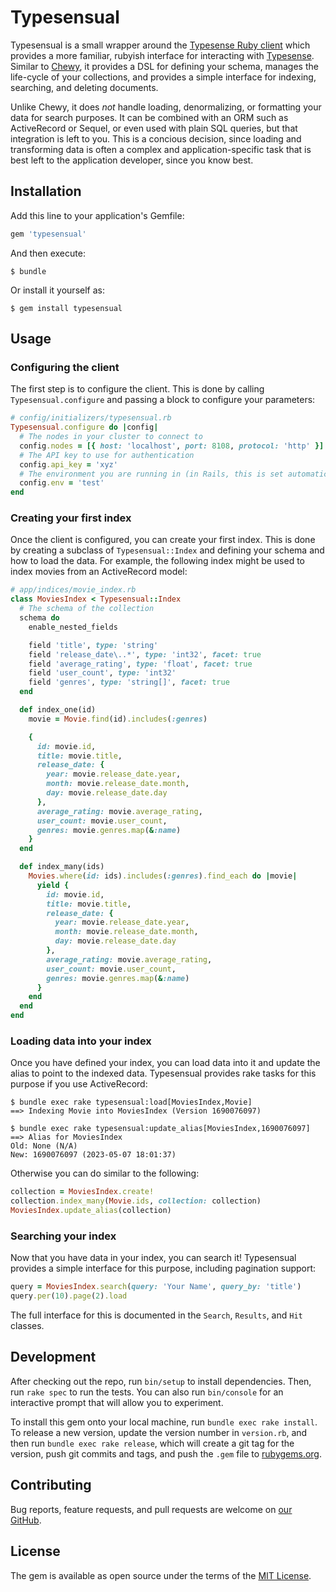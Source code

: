 # Typesensual

Typesensual is a small wrapper around the [Typesense Ruby client][typesense-gem] which provides a
more familiar, rubyish interface for interacting with [Typesense][typesense-website]. Similar to
[Chewy][chewy-gem], it provides a DSL for defining your schema, manages the life-cycle of your
collections, and provides a simple interface for indexing, searching, and deleting documents.

Unlike Chewy, it does *not* handle loading, denormalizing, or formatting your data for search
purposes. It can be combined with an ORM such as ActiveRecord or Sequel, or even used with plain SQL
queries, but that integration is left to you. This is a concious decision, since loading and
transforming data is often a complex and application-specific task that is best left to the
application developer, since you know best.

[typesense-gem]: https://github.com/typesense/typesense-ruby
[typesense-website]: https://typesense.org/
[chewy-gem]: https://github.com/toptal/chewy

## Installation

Add this line to your application's Gemfile:

```ruby
gem 'typesensual'
```

And then execute:

    $ bundle

Or install it yourself as:

    $ gem install typesensual

## Usage

### Configuring the client

The first step is to configure the client. This is done by calling `Typesensual.configure` and
passing a block to configure your parameters:

```ruby
# config/initializers/typesensual.rb
Typesensual.configure do |config|
  # The nodes in your cluster to connect to
  config.nodes = [{ host: 'localhost', port: 8108, protocol: 'http' }]
  # The API key to use for authentication
  config.api_key = 'xyz'
  # The environment you are running in (in Rails, this is set automatically)
  config.env = 'test'
end
```

### Creating your first index

Once the client is configured, you can create your first index. This is done by creating a subclass
of `Typesensual::Index` and defining your schema and how to load the data. For example, the
following index might be used to index movies from an ActiveRecord model:

```ruby
# app/indices/movie_index.rb
class MoviesIndex < Typesensual::Index
  # The schema of the collection
  schema do
    enable_nested_fields

    field 'title', type: 'string'
    field 'release_date\..*', type: 'int32', facet: true
    field 'average_rating', type: 'float', facet: true
    field 'user_count', type: 'int32'
    field 'genres', type: 'string[]', facet: true
  end

  def index_one(id)
    movie = Movie.find(id).includes(:genres)

    {
      id: movie.id,
      title: movie.title,
      release_date: {
        year: movie.release_date.year,
        month: movie.release_date.month,
        day: movie.release_date.day
      },
      average_rating: movie.average_rating,
      user_count: movie.user_count,
      genres: movie.genres.map(&:name)
    }
  end

  def index_many(ids)
    Movies.where(id: ids).includes(:genres).find_each do |movie|
      yield {
        id: movie.id,
        title: movie.title,
        release_date: {
          year: movie.release_date.year,
          month: movie.release_date.month,
          day: movie.release_date.day
        },
        average_rating: movie.average_rating,
        user_count: movie.user_count,
        genres: movie.genres.map(&:name)
      }
    end
  end
end
```

### Loading data into your index

Once you have defined your index, you can load data into it and update the alias to point to the
indexed data. Typesensual provides rake tasks for this purpose if you use ActiveRecord:

```console
$ bundle exec rake typesensual:load[MoviesIndex,Movie]
==> Indexing Movie into MoviesIndex (Version 1690076097)

$ bundle exec rake typesensual:update_alias[MoviesIndex,1690076097]
==> Alias for MoviesIndex
Old: None (N/A)
New: 1690076097 (2023-05-07 18:01:37)
```

Otherwise you can do similar to the following:

```ruby
collection = MoviesIndex.create!
collection.index_many(Movie.ids, collection: collection)
MoviesIndex.update_alias(collection)
```

### Searching your index

Now that you have data in your index, you can search it! Typesensual provides a simple interface for
this purpose, including pagination support:

```ruby
query = MoviesIndex.search(query: 'Your Name', query_by: 'title')
query.per(10).page(2).load
```

The full interface for this is documented in the `Search`, `Results`, and `Hit` classes.

## Development

After checking out the repo, run `bin/setup` to install dependencies. Then, run `rake spec` to run the tests. You can also run `bin/console` for an interactive prompt that will allow you to experiment.

To install this gem onto your local machine, run `bundle exec rake install`. To release a new version, update the version number in `version.rb`, and then run `bundle exec rake release`, which will create a git tag for the version, push git commits and tags, and push the `.gem` file to [rubygems.org](https://rubygems.org).

## Contributing

Bug reports, feature requests, and pull requests are welcome on [our GitHub][github].

[github]: https://github.com/hummingbird-me/typesensual

## License

The gem is available as open source under the terms of the [MIT License][mit-license].

[mit-license]: https://opensource.org/licenses/MIT
